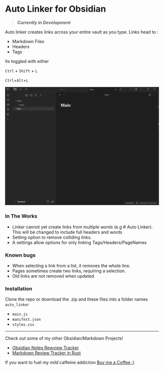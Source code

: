 # Auto Linker for Obsidian 
> ***Currently in Development*** 

Auto linker creates links across your entire vault as you type. Links head to :
- Markdown Files
- Headers
- Tags

Its toggled with either

`Ctrl` + `Shift` + `L`

`Ctrl`+`Alt`+`L`

![Usage Example](./Docs/Auto_Linker.gif)

### In The Works
- Linker cannot yet create links from multiple words (e.g # Auto Linker). This will be changed to include full headers and words
- Setting option to remove colliding links.
- A settings allow options for only linking Tags/Headers/PageNames

### Known bugs
 - When selecting a link from a list, it removes the whole line.
 - Pages sometimes create two links, requiring a selection.
 - Old links are not removed when updated
 

### Installation 
Clone the repo or download the .zip and these files into a folder names `auto_linker`
- `main.js`
- `manifest.json`
- `styles.css`

---

Check out some of my other Obsidian/Markdown Projects!
- [Obsidian Notes Rewview Tracker](https://github.com/ThomasChambers15243/Obsidian-Review-Tracker)
- [Markdown Review Tracker in Rust](https://github.com/ThomasChambers15243/Review-Tracker)

If you want to fuel my *mild* caffeine addiction
[Buy me a Coffee :)](https://www.buymeacoffee.com/TomChambers)
